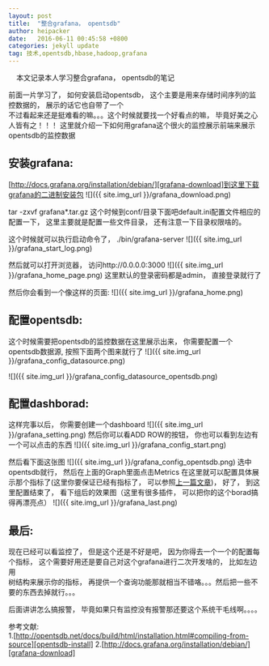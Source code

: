 ```yaml
---
layout: post
title:  "整合grafana， opentsdb"
author: heipacker
date:   2016-06-11 00:45:58 +0800
categories: jekyll update
tag: 技术,opentsdb,hbase,hadoop,grafana
---
```

&nbsp;&nbsp;&nbsp;&nbsp;本文记录本人学习整合grafana， opentsdb的笔记


前面一片学习了， 如何安装启动opentsdb， 这个主要是用来存储时间序列的监控数据的， 展示的话它也自带了一个<br/>
不过看起来还是挺难看的嘛。。。这个时候就要找一个好看点的嘛， 毕竟好美之心人皆有之！！！
这里就介绍一下如何用grafana这个很火的监控展示前端来展示opentsdb的监控数据

## 安装grafana:
[http://docs.grafana.org/installation/debian/][grafana-download]到这里下载grafana的二进制安装包
![]({{ site.img_url }}/grafana_download.png)

tar -zxvf grafana*.tar.gz
这个时候到conf/目录下面吧default.ini配置文件相应的配置一下， 这里主要就是配置一些文件目录， 还有注意一下目录权限啥的。<br/>

这个时候就可以执行启动命令了， ./bin/grafana-server
![]({{ site.img_url }}/grafana_start_log.png)

然后就可以打开浏览器， 访问http://0.0.0.0:3000
![]({{ site.img_url }}/grafana_home_page.png)
这里默认的登录密码都是admin， 直接登录就行了

然后你会看到一个像这样的页面:
![]({{ site.img_url }}/grafana_home.png)

## 配置opentsdb:<br/>
这个时候需要把opentsdb的监控数据在这里展示出来， 你需要配置一个opentsdb数据源, 按照下面两个图来就行了
![]({{ site.img_url }}/grafana_config_datasource.png)

![]({{ site.img_url }}/grafana_config_datasource_opentsdb.png)
		
## 配置dashborad:<br/>
这样完事以后， 你需要创建一个dashboard
![]({{ site.img_url }}/grafana_setting.png)
然后你可以看ADD ROW的按钮， 你也可以看到左边有一个可以点击的东西
![]({{ site.img_url }}/grafana_config_start.png)

然后看下面这张图
![]({{ site.img_url }}/grafana_config_opentsdb.png)
选中opentsdb就行， 然后在上面的Graph里面点击Metrics
在这里就可以配置具体展示那个指标了(这里你要保证已经有指标了， 可以参照[上一篇文章][opentsdb-install])， 好了， 到这里配置结束了， 看下组后的效果图（这里有很多插件， 可以把你的这个borad搞得再漂亮点）
![]({{ site.img_url }}/grafana_last.png)

## 最后:<br/>
现在已经可以看监控了， 但是这个还是不好是吧， 因为你得去一个一个的配置每个指标， 这个需要好用还是要自己对这个grafana进行二次开发啥的， 比如左边用<br/>
树结构来展示你的指标， 再提供一个查询功能那就相当不错咯。。。然后把一些不要的东西去掉就行。。。

后面讲讲怎么搞报警， 毕竟如果只有监控没有报警那还要这个系统干毛线啊。。。。
		

参考文献:<br/>
1.[http://opentsdb.net/docs/build/html/installation.html#compiling-from-source][opentsdb-install]
2.[http://docs.grafana.org/installation/debian/][grafana-download]

[opentsdb-install]:http://heipacker.github.io/jekyll/update/2016/05/25/install-opentsdb.html
[grafana-download]:http://docs.grafana.org/installation/debian/
